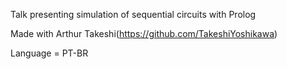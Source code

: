 Talk presenting simulation of sequential circuits with Prolog

Made with Arthur Takeshi(https://github.com/TakeshiYoshikawa)

Language = PT-BR
